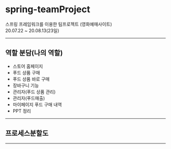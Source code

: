# spring-teamProject
스프링 프레임워크를 이용한 팀프로젝트 (영화예매사이트)  
20.07.22 ~ 20.08.13(23일)  

  <hr/>

## 역할 분담(나의 역할)
* 스토어 홈페이지  
* 푸드 상품 구매   
* 푸드 상품 바로 구매  
* 장바구니 기능  
* 관리자(푸드 상품 관리)  
* 관리자(푸드매출)  
* 마이페이지 푸드 구매 내역  
* PPT 정리  


<hr/>

## 프로세스분할도

<hr/>
